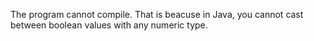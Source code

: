 The program cannot compile. That is beacuse in Java, you cannot cast between boolean values with any numeric type.